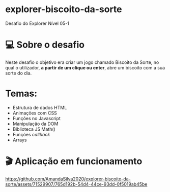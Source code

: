 # explorer-biscoito-da-sorte
Desafio do Explorer Nível 05-1

# 💻 Sobre o desafio

Neste desafio o objetivo era criar um jogo chamado Biscoito da Sorte, no qual o utilizador, **a partir de um clique ou enter**, abre um biscoito com a sua sorte do dia. 

# Temas:

- Estrutura de dados HTML
- Animações com CSS
- Funções no Javascript
- Manipulação da DOM
- Biblioteca JS Math()
- Funções *callback*
- Arrays

# 🎬 Aplicação em funcionamento

https://github.com/AmandaSilva2020/explorer-biscoito-da-sorte/assets/71529907/765d192b-54d4-44ce-93dd-0f5019ab45be

